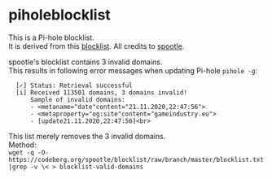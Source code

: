 # piholeblocklist

This is a Pi-hole blocklist.
<br> It is derived from this [blocklist](https://codeberg.org/spootle/blocklist/raw/branch/master/blocklist.txt). All credits to [spootle](https://codeberg.org/spootle).

spootle's blocklist contains 3 invalid domains.
<br> This results in following error messages when updating Pi-hole ```pihole -g```:
<br>
```[i] Target: https://codeberg.org/spootle/blocklist/raw/branch/master/blocklist.txt
  [✓] Status: Retrieval successful
  [i] Received 113501 domains, 3 domains invalid!
      Sample of invalid domains:
      - <metaname="date"content="21.11.2020,22:47:56">
      - <metaproperty="og:site"content="gameindustry.eu">
      - [update21.11.2020,22:47:56]<br>
```
This list merely removes the 3 invalid domains.
<br>
Method:
<br>
```wget -q -O- https://codeberg.org/spootle/blocklist/raw/branch/master/blocklist.txt |grep -v \< > blocklist-valid-domains```
